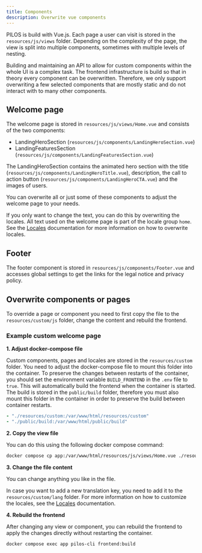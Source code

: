 ```yaml
---
title: Components
description: Overwrite vue components
---
```


PILOS is build with Vue.js.
Each page a user can visit is stored in the `resources/js/views` folder.
Depending on the complexity of the page, the view is split into multiple components, sometimes with multiple levels of nesting.

Building and maintaining an API to allow for custom components within the whole UI is a complex task.
The frontend infrastructure is build so that in theory every component can be overwritten.
Therefore, we only support overwriting a few selected components that are mostly static and do not interact with to many other components.

## Welcome page

The welcome page is stored in `resources/js/views/Home.vue` and consists of the two components:

-   LandingHeroSection (`resources/js/components/LandingHeroSection.vue`)
-   LandingFeaturesSection (`resources/js/components/LandingFeaturesSection.vue`)

The LandingHeroSection contains the animated hero section with the title (`resources/js/components/LandingHeroTitle.vue`), description, the call to action button (`resources/js/components/LandingHeroCTA.vue`) and the images of users.

You can overwrite all or just some of these components to adjust the welcome page to your needs.

If you only want to change the text, you can do this by overwriting the locales. All text used on the welcome page is part of the locale group `home`.
See the [Locales](./02-locales.md#overriding-locales) documentation for more information on how to overwrite locales.

## Footer

The footer component is stored in `resources/js/components/Footer.vue` and accesses global settings to get the links for the legal notice and privacy policy.

## Overwrite components or pages

To override a page or component you need to first copy the file to the `resources/custom/js` folder, change the content and rebuild the frontend.

### Example custom welcome page

**1. Adjust docker-compose file**

Custom components, pages and locales are stored in the `resources/custom` folder.
You need to adjust the docker-compose file to mount this folder into the container.
To preserve the changes between restarts of the container, you should set the environment variable `BUILD_FRONTEND` in the `.env` file to `true`.
This will automatically build the frontend when the container is started.
The build is stored in the `public/build` folder, therefore you must also mount this folder in the container in order to preserve the build between container restarts.

```yaml
- "./resources/custom:/var/www/html/resources/custom"
- "./public/build:/var/www/html/public/build"
```

**2. Copy the view file**

You can do this using the following docker compose command:

```bash
docker compose cp app:/var/www/html/resources/js/views/Home.vue ./resources/custom/js/views/Home.vue
```

**3. Change the file content**

You can change anything you like in the file.

In case you want to add a new translation key, you need to add it to the `resources/custom/lang` folder.
For more information on how to customize the locales, see the [Locales](./02-locales.md) documentation.

**4. Rebuild the frontend**

After changing any view or component, you can rebuild the frontend to apply the changes directly without restarting the container.

```bash
docker compose exec app pilos-cli frontend:build
```
